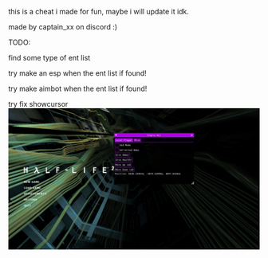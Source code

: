 this is a cheat i made for fun, maybe i will update it idk.

made by captain_xx on discord :)


TODO:
  
  find some type of ent list

  try make an esp when the ent list if found!

  try make aimbot when the ent list if found!

  try fix showcursor 
![Alt text](cheatImg1.jpg)
